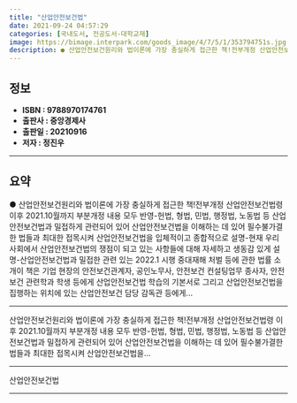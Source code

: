 ```yaml
---
title: "산업안전보건법"
date: 2021-09-24 04:57:29
categories: [국내도서, 전공도서-대학교재]
image: https://bimage.interpark.com/goods_image/4/7/5/1/353794751s.jpg
description: ● 산업안전보건원리와 법이론에 가장 충실하게 접근한 책!전부개정 산업안전보건법령 이후 2021.10월까지 부분개정 내용 모두 반영-헌법, 형법, 민법, 행정법, 노동법 등 산업안전보건법과 밀접하게 관련되어 있어 산업안전보건법을 이해하는 데 있어 필수불가결한 법들과 최대한 접목시켜 산업
---
```


## **정보**

- **ISBN : 9788970174761**
- **출판사 : 중앙경제사**
- **출판일 : 20210916**
- **저자 : 정진우**

------



## **요약**

●  산업안전보건원리와 법이론에 가장 충실하게 접근한 책!전부개정 산업안전보건법령 이후 2021.10월까지 부분개정 내용 모두 반영-헌법, 형법, 민법, 행정법, 노동법 등 산업안전보건법과 밀접하게 관련되어 있어 산업안전보건법을 이해하는 데 있어 필수불가결한 법들과 최대한 접목시켜 산업안전보건법을 입체적이고 종합적으로 설명-현재 우리 사회에서 산업안전보건법의 쟁점이 되고 있는 사항들에 대해 자세하고 생동감 있게 설명-산업안전보건법과 밀접한 관련 있는 2022.1 시행 중대재해 처벌 등에 관한 법률 소개이 책은 기업 현장의 안전보건관계자, 공인노무사, 안전보건 컨설팅업무 종사자, 안전보건 관련학과 학생 등에게 산업안전보건법 학습의 기본서로 그리고 산업안전보건법을 집행하는 위치에 있는 산업안전보건 담당 감독관 등에게...

------

산업안전보건원리와 법이론에 가장 충실하게 접근한 책!전부개정 산업안전보건법령 이후 2021.10월까지 부분개정 내용 모두 반영-헌법, 형법, 민법, 행정법, 노동법 등 산업안전보건법과 밀접하게 관련되어 있어 산업안전보건법을 이해하는 데 있어 필수불가결한 법들과 최대한 접목시켜 산업안전보건법을... 

------


산업안전보건법 

------


